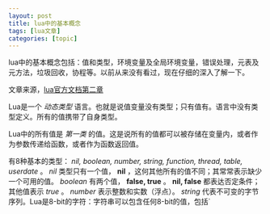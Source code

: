 ```yaml
---
layout: post
title: lua中的基本概念 
tags: [lua文章]
categories: [topic]
---
```

lua中的基本概念包括：值和类型，环境变量及全局环境变量，错误处理，元表及元方法，垃圾回收，协程等。以前从来没有看过，现在仔细的深入了解一下。  
  
文章来源，[lua官方文档第二章](http://www.lua.org/manual/5.3/manual.html#2)

Lua是一个 _动态类型_ 语言。也就是说值变量没有类型；只有值有。语言中没有类型定义。所有的值携带了自身类型。

Lua中的所有值是 _第一类_ 的值。这是说所有的值都可以被存储在变量内，或者作为参数传递给函数，或者作为函数返回值。

有8种基本的类型： _nil, boolean, number, string, function, thread, table, userdate_ 。
_nil_ 类型只有一个值， **nil** ，这何其他所有的值不同；其常常表示缺少一个可用的值。 _boolean_ 有两个值， **false,
true** 。 **nil, false** 都表达否定条件；其他值表示 _true_ 。 _number_ 表示整数和实数（浮点）。 _string_
代表不可变的字节序列。Lua是8-bit的字符：字符串可以包含任何8-bit的值，包括`
